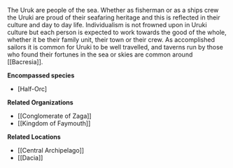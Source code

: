 The Uruk are people of the sea. Whether as fisherman or as a ships crew the Uruki are proud of their seafaring heritage and this is reflected in their culture and day to day life. Individualism is not frowned upon in Uruki culture but each person is expected to work towards the good of the whole, whether it be their family unit, their town or their crew. As accomplished sailors it is common for Uruki to be well travelled, and taverns run by those who found their fortunes in the sea or skies are common around [[Bacresia]].

**Encompassed species**

*   [Half-Orc]

**Related Organizations**

*   [[Conglomerate of Zaga]]
*   [[Kingdom of Faymouth]]

**Related Locations**

*   [[Central Archipelago]]
*   [[Dacia]]